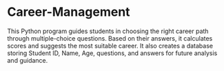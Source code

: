 # Career-Management
This Python program guides students in choosing the right career path through multiple-choice questions. Based on their answers, it calculates scores and suggests the most suitable career. It also creates a database storing Student ID, Name, Age, questions, and answers for future analysis and guidance.
